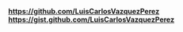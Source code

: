<style>
    header{
        border: solid 5px rgb(0, 204, 255);
    }
    main{
        border: solid 5px rgb(0, 190, 0);
    }
    nav{
        border: solid 5px rgb(255, 0, 234);
    }
    section{
        border: solid 5px rgb(255, 81, 0);
    }
    aside{
        border: solid 5px rgb(208, 255, 0);
    }
    article{
        border: solid 5px rgb(255, 115, 0);
    }
    footer{
        border: solid 5px rgb(0, 0, 0);
    }
    div{
        border: solid 5px royalblue;
    }
</style>

**https://github.com/LuisCarlosVazquezPerez**
**https://gist.github.com/LuisCarlosVazquezPerez**